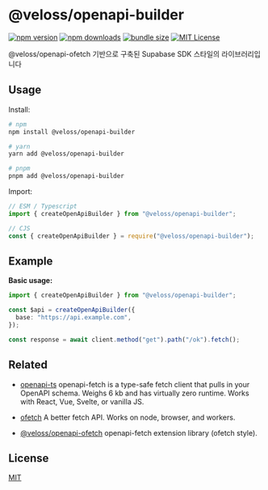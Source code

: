 # @veloss/openapi-builder

[![npm version][npm-version-src]][npm-version-href]
[![npm downloads][npm-downloads-src]][npm-downloads-href]
[![bundle size][bundle-src]][bundle-href]
[![MIT License][license-src]][license-src]

@veloss/openapi-ofetch 기반으로 구축된 Supabase SDK 스타일의 라이브러리입니다

## Usage

Install:

```bash
# npm
npm install @veloss/openapi-builder

# yarn
yarn add @veloss/openapi-builder

# pnpm
pnpm add @veloss/openapi-builder
```

Import:

```ts
// ESM / Typescript
import { createOpenApiBuilder } from "@veloss/openapi-builder";

// CJS
const { createOpenApiBuilder } = require("@veloss/openapi-builder");
```

## Example

**Basic usage:**

```ts
import { createOpenApiBuilder } from "@veloss/openapi-builder";

const $api = createOpenApiBuilder({
  base: "https://api.example.com",
});

const response = await client.method("get").path("/ok").fetch();
```

## Related

- [openapi-ts](https://openapi-ts.dev/openapi-fetch/) openapi-fetch is a type-safe fetch client that pulls in your OpenAPI schema. Weighs 6 kb and has virtually zero runtime. Works with React, Vue, Svelte, or vanilla JS.

- [ofetch](https://github.com/unjs/ofetch) A better fetch API. Works on node, browser, and workers.

- [@veloss/openapi-ofetch](../openapi-ofetch/README.md) openapi-fetch extension library (ofetch style).

## License

[MIT](./LICENSE)

<!-- Badges -->

[npm-version-src]: https://img.shields.io/npm/v/@veloss/openapi-builder?style=flat-square
[npm-version-href]: https://npmjs.com/package/@veloss/openapi-builder
[npm-downloads-src]: https://img.shields.io/npm/dm/@veloss/openapi-builder?style=flat-square
[npm-downloads-href]: https://npmjs.com/package/@veloss/@veloss/openapi-builder
[bundle-src]: https://flat.badgen.net/bundlephobia/minzip/@veloss/openapi-builder
[bundle-href]: https://bundlephobia.com/package/@veloss/openapi-builder
[license-src]: https://img.shields.io/npm/l/@veloss/openapi-builder?style=flat-square
